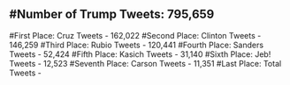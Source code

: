#Number of Trump Tweets: 795,659
---
#First Place: Cruz Tweets - 162,022
#Second Place: Clinton Tweets - 146,259
#Third Place: Rubio Tweets - 120,441
#Fourth Place: Sanders Tweets - 52,424
#Fifth Place: Kasich Tweets - 31,140
#Sixth Place: Jeb! Tweets - 12,523
#Seventh Place: Carson Tweets - 11,351
#Last Place: Total Tweets -  
